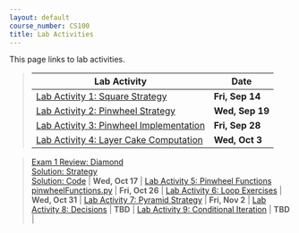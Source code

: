 ```yaml
---
layout: default
course_number: CS100
title: Lab Activities
---
```


This page links to lab activities.


> Lab Activity                                               |     Date    |
> ---------------------------------------------------------- | ----------- |
> [Lab Activity 1: Square Strategy](CPADS_Lab1.pdf)          | **Fri, Sep 14** |
> [Lab Activity 2: Pinwheel Strategy](CPADS_Lab2.pdf)        | **Wed, Sep 19** |
> [Lab Activity 3: Pinwheel Implementation](CPADS_Lab3.pdf)  | **Fri, Sep 28** |
> [Lab Activity 4: Layer Cake Computation](CPADS_Lab4.pdf)   | **Wed, Oct 3**  |

> [Exam 1 Review: Diamond](CPADS_Exam1Review.pdf) <br> [Solution: Strategy](CPADS_Exam1Review_Strategy.pdf) <br> [Solution: Code](CPADS_Exam1Review_Code.py)  | **Wed, Oct 17**   |
> [Lab Activity 5: Pinwheel Functions](CPADS_Lab5.pdf) <br /> [pinwheelFunctions.py](src/pinwheelFunctions.py)             | **Fri, Oct 26** |
> [Lab Activity 6: Loop Exercises](CPADS_Lab6.pdf)           | **Wed, Oct 31** |
> [Lab Activity 7: Pyramid Strategy](CPADS_Lab7.pdf)         | **Fri, Nov 2** |
> [Lab Activity 8: Decisions](CPADS_Lab8.pdf)                | **TBD** |
> [Lab Activity 9: Conditional Iteration](CPADS_Lab9.pdf)    | **TBD** |

<!--
> [Lab Activity 6: Loop Exercises](CPADS_Lab6.pdf) <br /> [Lab 6 Solutions](CPADS_Lab6Sol.pdf)                   | **TBD** |
> [Lab Activity 7: Pyramid Strategy](CPADS_Lab7.pdf) <br /> [Lab 7 Solutions](CPADS_Lab7Sol.pdf)                 | **TBD** |
> [Lab Activity 8: Decisions](CPADS_Lab8.pdf) <br /> [Lab 8 Solutions](CPADS_Lab8Sol.pdf)                        | **TBD**  |
> [Lab Activity 9: Conditional Iteration](CPADS_Lab9.pdf) <br /> [Lab 9 Solutions](CPADS_Lab9Sol.pdf)            | **TBD**  |
-->
